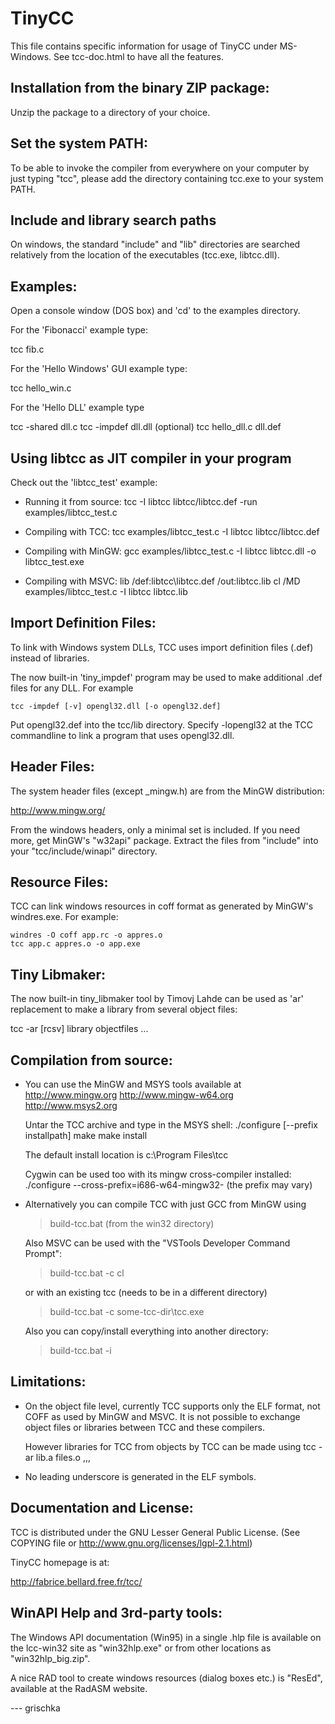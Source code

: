 
TinyCC
======

This file contains specific information for usage of TinyCC
under MS-Windows.  See tcc-doc.html to have all the features.


Installation from the binary ZIP package:
-----------------------------------------
Unzip the package to a directory of your choice.


Set the system PATH:
--------------------
To be able to invoke the compiler from everywhere on your computer by
just typing "tcc", please add the directory containing tcc.exe to your
system PATH.


Include and library search paths
--------------------------------
On windows,  the standard "include" and "lib" directories are searched
relatively from the location of the executables (tcc.exe, libtcc.dll).


Examples:
---------
Open a console window (DOS box) and 'cd' to the examples directory.

For the 'Fibonacci' example type:

tcc fib.c

For the 'Hello Windows' GUI example type:

tcc hello_win.c

For the 'Hello DLL' example type

tcc -shared dll.c
tcc -impdef dll.dll (optional)
    tcc hello_dll.c dll.def


Using libtcc as JIT compiler in your program
--------------------------------------------
Check out the 'libtcc_test' example:

- Running it from source:
    tcc -I libtcc libtcc/libtcc.def -run examples/libtcc_test.c

- Compiling with TCC:
    tcc examples/libtcc_test.c -I libtcc libtcc/libtcc.def

- Compiling with MinGW:
    gcc examples/libtcc_test.c -I libtcc libtcc.dll -o libtcc_test.exe

- Compiling with MSVC:
    lib /def:libtcc\libtcc.def /out:libtcc.lib
    cl /MD examples/libtcc_test.c -I libtcc libtcc.lib


Import Definition Files:
------------------------
To link with Windows system DLLs, TCC uses import definition
files (.def) instead of libraries.

The now built-in 'tiny_impdef' program may be used to make
additional .def files for any DLL. For example

    tcc -impdef [-v] opengl32.dll [-o opengl32.def]

Put opengl32.def into the tcc/lib directory.  Specify -lopengl32 at
the TCC commandline to link a program that uses opengl32.dll.


Header Files:
-------------
The system header files (except _mingw.h) are from the MinGW
distribution:

http://www.mingw.org/

From the windows headers, only a minimal set is included.  If you need
more,  get MinGW's "w32api" package.  Extract the files from "include"
into your "tcc/include/winapi" directory.


Resource Files:
---------------
TCC can link windows resources in coff format as generated by MinGW's
windres.exe.  For example:

    windres -O coff app.rc -o appres.o
    tcc app.c appres.o -o app.exe


Tiny Libmaker:
--------------
The now built-in tiny_libmaker tool by Timovj Lahde can be used as
'ar' replacement to make a library from several object files:

tcc -ar [rcsv] library objectfiles ...


Compilation from source:
------------------------
* You can use the MinGW and MSYS tools available at
    http://www.mingw.org
    http://www.mingw-w64.org
    http://www.msys2.org

  Untar the TCC archive and type in the MSYS shell:
    ./configure [--prefix installpath]
    make
    make install

  The default install location is c:\Program Files\tcc

  Cygwin can be used too with its mingw cross-compiler installed:
    ./configure --cross-prefix=i686-w64-mingw32-
    (the prefix may vary)

* Alternatively you can compile TCC with just GCC from MinGW using
    > build-tcc.bat (from the win32 directory)

  Also MSVC can be used with the "VSTools Developer Command Prompt":
    > build-tcc.bat -c cl

  or with an existing tcc (needs to be in a different directory)
    > build-tcc.bat -c some-tcc-dir\tcc.exe

  Also you can copy/install everything into another directory:
    > build-tcc.bat -i <dir>

Limitations:
------------
- On the object file level, currently TCC supports only the ELF format,
  not COFF as used by MinGW and MSVC.  It is not possible to exchange
  object files or libraries between TCC and these compilers.

  However libraries for TCC from objects by TCC can be made using
    tcc -ar lib.a files.o ,,,

- No leading underscore is generated in the ELF symbols.

Documentation and License:
--------------------------
TCC is distributed under the GNU Lesser General Public License. (See
COPYING file or http://www.gnu.org/licenses/lgpl-2.1.html)

TinyCC homepage is at:

http://fabrice.bellard.free.fr/tcc/


WinAPI Help and 3rd-party tools:
--------------------------------
The Windows API documentation (Win95) in a single .hlp file is
available on the lcc-win32 site as "win32hlp.exe" or from other
locations as "win32hlp_big.zip".

A nice RAD tool to create windows resources (dialog boxes etc.) is
"ResEd", available at the RadASM website.


--- grischka
